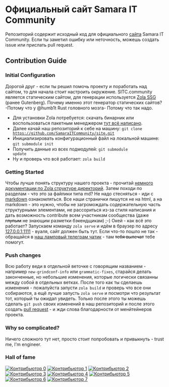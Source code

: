 # Официальный сайт Samara IT Community

Репозиторий содержит исходный код для официального [сайта](https://sitc.community) Samara IT Community.
Если ты заметил ошибку или неточность, можешь создать issue или прислать pull request.

## Contribution Guide

### Initial Configuration

Дорогой друг - если ты решил помочь проекту и поработать над сайтом, то для начала стоит настроить окружение.
SITC.community является статическим сайтом, для генерации используется [Zola SSG](https://www.getzola.org) (ранее Gutenberg).
Почему именно этот генератор статических сайтов? -Потому что у @humb1t Rust головного мозга- Потому что так надо.

- Для установки Zola потребуется: скачать бинарник или воспользоваться пакетным менеджером [тут всё написано](https://www.getzola.org/documentation/getting-started/installation/).
- Далее качай наш репозиторий к себе на машину: <code>git clone https://github.com/SamaraITCommunity/site.git</code>
- Инициализировать конфигурационный файл на локальной машине: <code>git submodule init</code>
- Получить данные из всех подмодулей: <code>git submodule update</code>
- Ну и проверь что всё работает: <code>zola build</code>

### Getting Started

Чтобы лучше понять структуру нашего проекта - прочитай [немного документации по Zola структуре директорий](https://www.getzola.org/documentation/getting-started/directory-structure/). Затем походи по разделам - что это за файлики типа md? Не надо стесняться - иди с [markdown](https://daringfireball.net/projects/markdown/) ознакомляться. Все наши странички пишутся не на html, а на markdown - это нужно, чтобы не загромождать содержательную часть структурными элементами, не рассориться из-за стиля написания и дать возможность contribute всем участникам сообщества (даже ~~глупым~~ не знающим разметки бэкендщикам) ;-)
Окей - как всё это работает?
Запускаем команду <code>zola serve</code> и идём в браузер по адресу [127.0.0.1:1111](http://127.0.0.1:1111/) - вуаля, сайт должен быть тут. Если что-то пошло не так - обращайся в [наш ламповый телеграм чатик](https://t.me/samara_it) - там ~~тебя вылечат~~ тебе помогут.

### Push changes

Всю работу веди в отдельной веточке с говорящим названием - например <code>new-grindconf-info</code> или <code>grammatic-fixes</code>, старайся делать законченные, но небольшие изменения, которые логически связанны между собой в отдельных ветках. После того как ты сделаешь изменения - пожалуйста запусти <code>zola build</code> и проверь что все они собираются, а ещё лучше запусть <code>zola serve</code> и посмотри что результат тот, который ты ожидал увидеть. Только после этого ты можешь сделать <code>git push</code> своих изменений в наш репозиторий и после этого создать [pull request](https://help.github.com/articles/fork-a-repo/#propose-changes-to-someone-elses-project) - и жди слова благодарности от менйтейнеров проекта.

### Why so complicated?

Ничего сложного тут нет, просто стоит попробовать и привыкнуть - trust me, I'm engineer.

### Hall of fame

[![Контрибьютор 0](https://sourcerer.io/fame/sergey48k/SamaraITCommunity/site/images/0)](https://sourcerer.io/fame/sergey48k/SamaraITCommunity/site/links/0)
[![Контрибьютор 1](https://sourcerer.io/fame/sergey48k/SamaraITCommunity/site/images/1)](https://sourcerer.io/fame/sergey48k/SamaraITCommunity/site/links/1)
[![Контрибьютор 2](https://sourcerer.io/fame/sergey48k/SamaraITCommunity/site/images/2)](https://sourcerer.io/fame/sergey48k/SamaraITCommunity/site/links/2)
[![Контрибьютор 3](https://sourcerer.io/fame/sergey48k/SamaraITCommunity/site/images/3)](https://sourcerer.io/fame/sergey48k/SamaraITCommunity/site/links/3)
[![Контрибьютор 4](https://sourcerer.io/fame/sergey48k/SamaraITCommunity/site/images/4)](https://sourcerer.io/fame/sergey48k/SamaraITCommunity/site/links/4)
[![Контрибьютор 5](https://sourcerer.io/fame/sergey48k/SamaraITCommunity/site/images/5)](https://sourcerer.io/fame/sergey48k/SamaraITCommunity/site/links/5)
[![Контрибьютор 6](https://sourcerer.io/fame/sergey48k/SamaraITCommunity/site/images/6)](https://sourcerer.io/fame/sergey48k/SamaraITCommunity/site/links/6)
[![Контрибьютор 7](https://sourcerer.io/fame/sergey48k/SamaraITCommunity/site/images/7)](https://sourcerer.io/fame/sergey48k/SamaraITCommunity/site/links/7)
